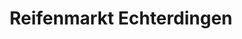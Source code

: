---
title: "Reifenmarkt Echterdingen"
url: /leinfelden-echterdingen/reifenmarkt-echterdingen/
shop: Autowerkstatt
---